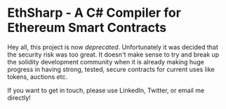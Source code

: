 # EthSharp - A C# Compiler for Ethereum Smart Contracts

Hey all, this project is now *deprecated*. Unfortunately it was decided that the security risk was too great. It doesn't make sense to try and break up the solidity development community when it is already making huge progress in having strong, tested, secure contracts for current uses like tokens, auctions etc.

If you want to get in touch, please use LinkedIn, Twitter, or email me directly!
